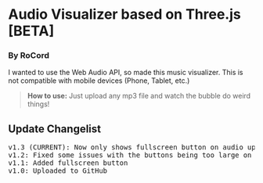 # Audio Visualizer based on Three.js [BETA]
### By RoCord

I wanted to use the Web Audio API, so made this music visualizer. This is not compatible with mobile devices (Phone, Tablet, etc.)


> **How to use:** Just upload any mp3 file and watch the bubble do weird things!

## Update Changelist
<pre>
v1.3 (CURRENT): Now only shows fullscreen button on audio upload
v1.2: Fixed some issues with the buttons being too large on some devices
v1.1: Added fullscreen button
v1.0: Uploaded to GitHub
</pre>
